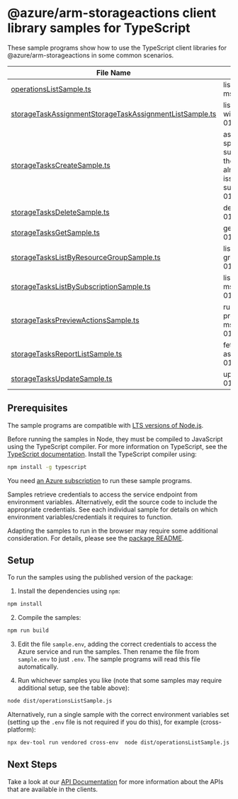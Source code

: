 # @azure/arm-storageactions client library samples for TypeScript

These sample programs show how to use the TypeScript client libraries for @azure/arm-storageactions in some common scenarios.

| **File Name**                                                                                                   | **Description**                                                                                                                                                                                                                                                                                                                                                                                                                                                        |
| --------------------------------------------------------------------------------------------------------------- | ---------------------------------------------------------------------------------------------------------------------------------------------------------------------------------------------------------------------------------------------------------------------------------------------------------------------------------------------------------------------------------------------------------------------------------------------------------------------- |
| [operationsListSample.ts][operationslistsample]                                                                 | lists all of the available Storage Actions Rest API operations. x-ms-original-file: 2023-01-01/misc/OperationsList.json                                                                                                                                                                                                                                                                                                                                                |
| [storageTaskAssignmentStorageTaskAssignmentListSample.ts][storagetaskassignmentstoragetaskassignmentlistsample] | lists Resource IDs of the Storage Task Assignments associated with this Storage Task. x-ms-original-file: 2023-01-01/storageTasksList/ListStorageTaskAssignmentIds.json                                                                                                                                                                                                                                                                                                |
| [storageTasksCreateSample.ts][storagetaskscreatesample]                                                         | asynchronously creates a new storage task resource with the specified parameters. If a storage task is already created and a subsequent create request is issued with different properties, the storage task properties will be updated. If a storage task is already created and a subsequent create or update request is issued with the exact same set of properties, the request will succeed. x-ms-original-file: 2023-01-01/storageTasksCrud/PutStorageTask.json |
| [storageTasksDeleteSample.ts][storagetasksdeletesample]                                                         | delete the storage task resource. x-ms-original-file: 2023-01-01/storageTasksCrud/DeleteStorageTask.json                                                                                                                                                                                                                                                                                                                                                               |
| [storageTasksGetSample.ts][storagetasksgetsample]                                                               | get the storage task properties x-ms-original-file: 2023-01-01/storageTasksCrud/GetStorageTask.json                                                                                                                                                                                                                                                                                                                                                                    |
| [storageTasksListByResourceGroupSample.ts][storagetaskslistbyresourcegroupsample]                               | lists all the storage tasks available under the given resource group. x-ms-original-file: 2023-01-01/storageTasksList/ListStorageTasksByResourceGroup.json                                                                                                                                                                                                                                                                                                             |
| [storageTasksListBySubscriptionSample.ts][storagetaskslistbysubscriptionsample]                                 | lists all the storage tasks available under the subscription. x-ms-original-file: 2023-01-01/storageTasksList/ListStorageTasksBySubscription.json                                                                                                                                                                                                                                                                                                                      |
| [storageTasksPreviewActionsSample.ts][storagetaskspreviewactionssample]                                         | runs the input conditions against input object metadata properties and designates matched objects in response. x-ms-original-file: 2023-01-01/misc/PerformStorageTaskActionsPreview.json                                                                                                                                                                                                                                                                               |
| [storageTasksReportListSample.ts][storagetasksreportlistsample]                                                 | fetch the storage tasks run report summary for each assignment. x-ms-original-file: 2023-01-01/storageTasksList/ListStorageTasksRunReportSummary.json                                                                                                                                                                                                                                                                                                                  |
| [storageTasksUpdateSample.ts][storagetasksupdatesample]                                                         | update storage task properties x-ms-original-file: 2023-01-01/storageTasksCrud/PatchStorageTask.json                                                                                                                                                                                                                                                                                                                                                                   |

## Prerequisites

The sample programs are compatible with [LTS versions of Node.js](https://github.com/nodejs/release#release-schedule).

Before running the samples in Node, they must be compiled to JavaScript using the TypeScript compiler. For more information on TypeScript, see the [TypeScript documentation][typescript]. Install the TypeScript compiler using:

```bash
npm install -g typescript
```

You need [an Azure subscription][freesub] to run these sample programs.

Samples retrieve credentials to access the service endpoint from environment variables. Alternatively, edit the source code to include the appropriate credentials. See each individual sample for details on which environment variables/credentials it requires to function.

Adapting the samples to run in the browser may require some additional consideration. For details, please see the [package README][package].

## Setup

To run the samples using the published version of the package:

1. Install the dependencies using `npm`:

```bash
npm install
```

2. Compile the samples:

```bash
npm run build
```

3. Edit the file `sample.env`, adding the correct credentials to access the Azure service and run the samples. Then rename the file from `sample.env` to just `.env`. The sample programs will read this file automatically.

4. Run whichever samples you like (note that some samples may require additional setup, see the table above):

```bash
node dist/operationsListSample.js
```

Alternatively, run a single sample with the correct environment variables set (setting up the `.env` file is not required if you do this), for example (cross-platform):

```bash
npx dev-tool run vendored cross-env  node dist/operationsListSample.js
```

## Next Steps

Take a look at our [API Documentation][apiref] for more information about the APIs that are available in the clients.

[operationslistsample]: https://github.com/Azure/azure-sdk-for-js/blob/main/sdk/storageactions/arm-storageactions/samples/v1/typescript/src/operationsListSample.ts
[storagetaskassignmentstoragetaskassignmentlistsample]: https://github.com/Azure/azure-sdk-for-js/blob/main/sdk/storageactions/arm-storageactions/samples/v1/typescript/src/storageTaskAssignmentStorageTaskAssignmentListSample.ts
[storagetaskscreatesample]: https://github.com/Azure/azure-sdk-for-js/blob/main/sdk/storageactions/arm-storageactions/samples/v1/typescript/src/storageTasksCreateSample.ts
[storagetasksdeletesample]: https://github.com/Azure/azure-sdk-for-js/blob/main/sdk/storageactions/arm-storageactions/samples/v1/typescript/src/storageTasksDeleteSample.ts
[storagetasksgetsample]: https://github.com/Azure/azure-sdk-for-js/blob/main/sdk/storageactions/arm-storageactions/samples/v1/typescript/src/storageTasksGetSample.ts
[storagetaskslistbyresourcegroupsample]: https://github.com/Azure/azure-sdk-for-js/blob/main/sdk/storageactions/arm-storageactions/samples/v1/typescript/src/storageTasksListByResourceGroupSample.ts
[storagetaskslistbysubscriptionsample]: https://github.com/Azure/azure-sdk-for-js/blob/main/sdk/storageactions/arm-storageactions/samples/v1/typescript/src/storageTasksListBySubscriptionSample.ts
[storagetaskspreviewactionssample]: https://github.com/Azure/azure-sdk-for-js/blob/main/sdk/storageactions/arm-storageactions/samples/v1/typescript/src/storageTasksPreviewActionsSample.ts
[storagetasksreportlistsample]: https://github.com/Azure/azure-sdk-for-js/blob/main/sdk/storageactions/arm-storageactions/samples/v1/typescript/src/storageTasksReportListSample.ts
[storagetasksupdatesample]: https://github.com/Azure/azure-sdk-for-js/blob/main/sdk/storageactions/arm-storageactions/samples/v1/typescript/src/storageTasksUpdateSample.ts
[apiref]: https://learn.microsoft.com/javascript/api/@azure/arm-storageactions?view=azure-node-preview
[freesub]: https://azure.microsoft.com/free/
[package]: https://github.com/Azure/azure-sdk-for-js/tree/main/sdk/storageactions/arm-storageactions/README.md
[typescript]: https://www.typescriptlang.org/docs/home.html
